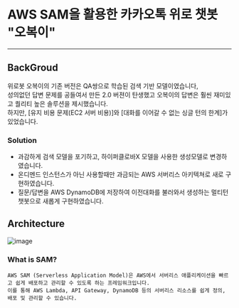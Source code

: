 # AWS SAM을 활용한 카카오톡 위로 챗봇 "오복이"

***

## BackGroud
위로봇 오복이의 기존 버전은 QA쌍으로 학습된 검색 기반 모델이였습니다, <br>
성의없던 답변 문제를 공들여서 만든 2.0 버젼이 탄생했고 오복이의 답변은 훨씬 재미있고 퀄리티 높은 솔루션을 제시했습니다. <br>
하지만, [유지 비용 문제(EC2 서버 비용)]와 [대화를 이어갈 수 없는 싱글 턴의 한계]가 있었습니다.

### Solution
- 과감하게 검색 모델을 포기하고, 하이퍼클로바X 모델을 사용한 생성모델로 변경하였습니다.
- 온디멘드 인스턴스가 아닌 사용할때만 과금되는 AWS 서버리스 아키텍쳐로 새로 구현하였습니다.
- 질문/답변을 AWS DynamoDB에 저장하여 이전대화를 불러와서 생성하는 멀티턴 챗봇으로 새롭게 구현하였습니다.

## Architecture
![image](https://github.com/jongmin-oh/comfort-serverless-chatbot/assets/23625693/ca1c51e8-fc41-46de-81f8-051d26ae70e9)

### What is SAM?
```
AWS SAM (Serverless Application Model)은 AWS에서 서버리스 애플리케이션을 빠르고 쉽게 배포하고 관리할 수 있도록 하는 프레임워크입니다.
이를 통해 AWS Lambda, API Gateway, DynamoDB 등의 서버리스 리소스를 쉽게 정의, 배포 및 관리할 수 있습니다.
```
